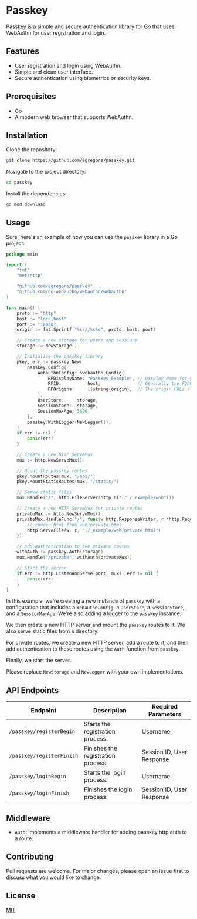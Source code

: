 # Passkey

Passkey is a simple and secure authentication library for Go that uses WebAuthn for user registration and login.

## Features

- User registration and login using WebAuthn.
- Simple and clean user interface.
- Secure authentication using biometrics or security keys.

## Prerequisites

- Go
- A modern web browser that supports WebAuthn.

## Installation

Clone the repository:

```bash
git clone https://github.com/egregors/passkey.git
```

Navigate to the project directory:

```bash
cd passkey
```

Install the dependencies:

```bash
go mod download
```

## Usage

Sure, here's an example of how you can use the `passkey` library in a Go project:

```go
package main

import (
	"fmt"
	"net/http"

	"github.com/egregors/passkey"
	"github.com/go-webauthn/webauthn/webauthn"
)

func main() {
	proto := "http"
	host := "localhost"
	port := ":8080"
	origin := fmt.Sprintf("%s://%s%s", proto, host, port)

	// Create a new storage for users and sessions
	storage := NewStorage()

	// Initialize the passkey library
	pkey, err := passkey.New(
		passkey.Config{
			WebauthnConfig: &webauthn.Config{
				RPDisplayName: "Passkey Example", // Display Name for your site
				RPID:          host,              // Generally the FQDN for your site
				RPOrigins:     []string{origin},  // The origin URLs allowed for WebAuthn
			},
			UserStore:     storage,
			SessionStore:  storage,
			SessionMaxAge: 3600,
		},
		passkey.WithLogger(NewLogger()),
	)
	if err != nil {
		panic(err)
	}

	// Create a new HTTP ServeMux
	mux := http.NewServeMux()

	// Mount the passkey routes
	pkey.MountRoutes(mux, "/api/")
	pkey.MountStaticRoutes(mux, "/static/")

	// Serve static files
	mux.Handle("/", http.FileServer(http.Dir("./_example/web")))

	// Create a new HTTP ServeMux for private routes
	privateMux := http.NewServeMux()
	privateMux.HandleFunc("/", func(w http.ResponseWriter, r *http.Request) {
		// render html from web/private.html
		http.ServeFile(w, r, "./_example/web/private.html")
	})

	// Add authentication to the private routes
	withAuth := passkey.Auth(storage)
	mux.Handle("/private", withAuth(privateMux))

	// Start the server
	if err := http.ListenAndServe(port, mux); err != nil {
		panic(err)
	}
}
```

In this example, we're creating a new instance of `passkey` with a configuration that includes a `WebauthnConfig`,
a `UserStore`, a `SessionStore`, and a `SessionMaxAge`. We're also adding a logger to the `passkey` instance.

We then create a new HTTP server and mount the `passkey` routes to it. We also serve static files from a directory.

For private routes, we create a new HTTP server, add a route to it, and then add authentication to these routes using
the `Auth` function from `passkey`.

Finally, we start the server.

Please replace `NewStorage` and `NewLogger` with your own implementations.

## API Endpoints

| Endpoint                  | Description                        | Required Parameters       |
|---------------------------|------------------------------------|---------------------------|
| `/passkey/registerBegin`  | Starts the registration process.   | Username                  |
| `/passkey/registerFinish` | Finishes the registration process. | Session ID, User Response |
| `/passkey/loginBegin`     | Starts the login process.          | Username                  |
| `/passkey/loginFinish`    | Finishes the login process.        | Session ID, User Response |

## Middleware

- `Auth`: Implements a middleware handler for adding passkey http auth to a route.

## Contributing

Pull requests are welcome. For major changes, please open an issue first to discuss what you would like to change.

## License

[MIT](https://choosealicense.com/licenses/mit/)